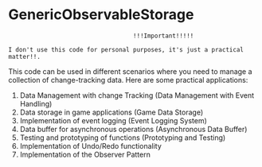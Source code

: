 # GenericObservableStorage
                                       !!!Important!!!!!
                                       
    I don't use this code for personal purposes, it's just a practical matter!!.
    
   This code can be used in different scenarios where you need to manage a collection of change-tracking data. Here are some practical applications:
   1. Data Management with change Tracking (Data Management with Event Handling)
   2. Data storage in game applications (Game Data Storage)
   3. Implementation of event logging (Event Logging System)
   4. Data buffer for asynchronous operations (Asynchronous Data Buffer)
   5. Testing and prototyping of functions (Prototyping and Testing)
   6. Implementation of Undo/Redo functionality
   7. Implementation of the Observer Pattern
